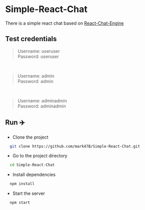 # Simple-React-Chat

There is a simple react chat based on [React-Chat-Engine](https://chatengine.io/)

## Test credentials 

> Username: useruser<br/>
> Password: useruser<br/>

<br/>

> Username: admin<br/>
> Password: admin<br/>

<br/>

> Username: adminadmin<br/>
> Password: adminadmin<br/>

## Run ✈️

- Clone the project

```bash
  git clone https://github.com/mark47B/Simple-React-Chat.git
```

- Go to the project directory

```bash
  cd Simple-React-Chat
```

- Install dependencies

```bash
  npm install
```

- Start the server

```bash
  npm start
```

<br/>
